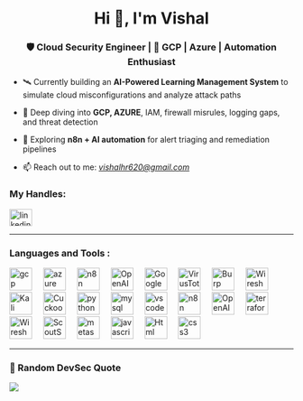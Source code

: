 <h1 align="center">Hi 👋, I'm Vishal</h1>
<h3 align="center">🛡️ Cloud Security Engineer | 🔐 GCP | Azure | Automation Enthusiast</h3>

- 🛰️ Currently building an **AI-Powered Learning Management System** to simulate cloud misconfigurations and analyze attack paths
  
- 🌱 Deep diving into **GCP, AZURE**, IAM, firewall misrules, logging gaps, and threat detection
   
- 🤖 Exploring **n8n + AI automation** for alert triaging and remediation pipelines
    
- 📫 Reach out to me: <a href="mailto:vishalhr620@gmail.com"><i>vishalhr620@gmail.com</i></a>

<h3 align="left">My Handles:</h3>
<p align="left">
  <a href="https://linkedin.com/in/hrishid150" target="blank">
    <img align="center" src="https://raw.githubusercontent.com/rahuldkjain/github-profile-readme-generator/master/src/images/icons/Social/linked-in-alt.svg" alt="linkedin" height="30" width="40" />
  </a>
 </p>

---

<h3 align="left">Languages and Tools :</h3>
<div align="left">

  
<img src="https://cdn.jsdelivr.net/gh/devicons/devicon/icons/googlecloud/googlecloud-original.svg" height="40" alt="gcp logo" />
<img width="12" />
<img src="https://cdn.jsdelivr.net/gh/devicons/devicon/icons/azure/azure-original.svg" height="40" alt="azure logo" />
<img width="12" />
<img src="https://avatars.githubusercontent.com/u/45487711?s=200&v=4" height="40" alt="n8n logo" />
<img width="12" />
<img src="https://avatars.githubusercontent.com/u/63420455?s=200&v=4" height="40" alt="OpenAI logo" />
<img width="12" />
<img src="https://upload.wikimedia.org/wikipedia/commons/7/76/Google_Gemini_logo.png" height="40" alt="Google Gemini logo" />
<img width="12" />
<img src="https://avatars.githubusercontent.com/u/163677?s=200&v=4" height="40" alt="VirusTotal logo" />
<img width="12" />
<img src="https://portswigger.net/cms/images/ps-burp-suite-logo.svg" height="40" alt="Burp Suite logo" />
<img width="12" />
<img src="https://upload.wikimedia.org/wikipedia/commons/e/e6/Wireshark_icon.svg" height="40" alt="Wireshark logo" />
<img width="12" />
<img src="https://upload.wikimedia.org/wikipedia/commons/7/7b/Kali_Linux_logo.svg" height="40" alt="Kali Linux logo" />
<img width="12" />
<img src="https://avatars.githubusercontent.com/u/3319964?s=200&v=4" height="40" alt="Cuckoo Sandbox logo" />
<img width="12" />
<img src="https://cdn.jsdelivr.net/gh/devicons/devicon/icons/python/python-original.svg" height="40" alt="python logo" />
<img width="12" />
<img src="https://cdn.jsdelivr.net/gh/devicons/devicon/icons/mysql/mysql-original-wordmark.svg" height="40" alt="mysql logo" />
<img width="12" />
<img src="https://cdn.jsdelivr.net/gh/devicons/devicon/icons/vscode/vscode-original.svg" height="40" alt="vscode logo" />
<img width="12" />
<img src="https://avatars.githubusercontent.com/u/45487711?s=200&v=4" height="40" alt="n8n logo" />
<img width="12" />
<img src="https://avatars.githubusercontent.com/u/63420455?s=200&v=4" height="40" alt="OpenAI logo" />
<img width="12" />
<img src="https://img.icons8.com/color/48/000000/terraform.png" height="40" alt="terraform logo" />
<img width="12" />
<img src="https://upload.wikimedia.org/wikipedia/commons/e/e6/Wireshark_icon.svg" height="40" alt="Wireshark logo" />
<img width="12" />
<img src="https://raw.githubusercontent.com/nccgroup/ScoutSuite/master/docs/_static/logo.png" height="40" alt="ScoutSuite logo" />
<img width="12" />
<img src="https://upload.wikimedia.org/wikipedia/commons/5/5b/Metasploit_logo.png" height="40" alt="metasploit logo" />
<img width="12" />
<img src="https://cdn.jsdelivr.net/gh/devicons/devicon/icons/javascript/javascript-original.svg" height="40" alt="javascript logo" />
<img width="12" />
<img src="https://cdn.jsdelivr.net/gh/devicons/devicon/icons/html5/html5-original.svg" height="40" alt="Html logo" />
<img width="12" />
<img src="https://cdn.jsdelivr.net/gh/devicons/devicon/icons/css3/css3-original.svg" height="40" alt="css3 logo" />
</div>

---

<h3>📜 Random DevSec Quote</h3>
<p>
  <img src="https://quotes-github-readme.vercel.app/api?type=horizontal&theme=radical" />
</p>


<!-- Proudly built as a Cloud Security Engineer README ✨ -->
